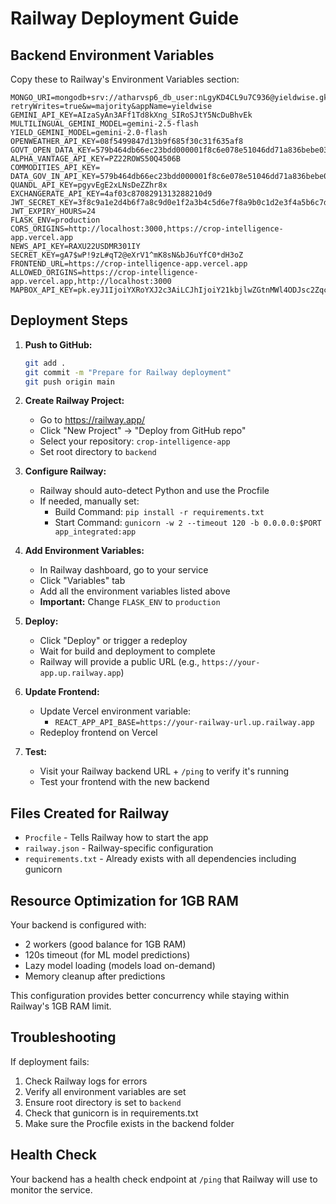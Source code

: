 # Railway Deployment Guide

## Backend Environment Variables

Copy these to Railway's Environment Variables section:

```
MONGO_URI=mongodb+srv://atharvsp6_db_user:nLgyKD4CL9u7C936@yieldwise.gkf09zm.mongodb.net/?retryWrites=true&w=majority&appName=yieldwise
GEMINI_API_KEY=AIzaSyAn3AFf1Td8kXng_SIRoSJtY5NcDuBhvEk
MULTILINGUAL_GEMINI_MODEL=gemini-2.5-flash
YIELD_GEMINI_MODEL=gemini-2.0-flash
OPENWEATHER_API_KEY=08f5499847d13b9f685f30c31f635af8
GOVT_OPEN_DATA_KEY=579b464db66ec23bdd000001f8c6e078e51046dd71a836bebe03d085
ALPHA_VANTAGE_API_KEY=PZ22ROWS50Q4506B
COMMODITIES_API_KEY=
DATA_GOV_IN_API_KEY=579b464db66ec23bdd000001f8c6e078e51046dd71a836bebe03d085
QUANDL_API_KEY=pgyvEgE2xLNsDeZZhr8x
EXCHANGERATE_API_KEY=4af03c8708291313288210d9
JWT_SECRET_KEY=3f8c9a1e2d4b6f7a8c9d0e1f2a3b4c5d6e7f8a9b0c1d2e3f4a5b6c7d8e9f0a1b
JWT_EXPIRY_HOURS=24
FLASK_ENV=production
CORS_ORIGINS=http://localhost:3000,https://crop-intelligence-app.vercel.app
NEWS_API_KEY=RAXU22USDMR301IY
SECRET_KEY=gA7$wP!9zL#qT2@eXrV1^mK8sN&bJ6uYfC0*dH3oZ
FRONTEND_URL=https://crop-intelligence-app.vercel.app
ALLOWED_ORIGINS=https://crop-intelligence-app.vercel.app,http://localhost:3000
MAPBOX_API_KEY=pk.eyJ1IjoiYXRoYXJ2c3AiLCJhIjoiY21kbjlwZGtnMWl4ODJsc2ZqcDR5cHVnaCJ9.6_LgxGqTbI7Q4HqHH5lPzQ
```

## Deployment Steps

1. **Push to GitHub:**
   ```bash
   git add .
   git commit -m "Prepare for Railway deployment"
   git push origin main
   ```

2. **Create Railway Project:**
   - Go to https://railway.app/
   - Click "New Project" → "Deploy from GitHub repo"
   - Select your repository: `crop-intelligence-app`
   - Set root directory to `backend`

3. **Configure Railway:**
   - Railway should auto-detect Python and use the Procfile
   - If needed, manually set:
     - Build Command: `pip install -r requirements.txt`
     - Start Command: `gunicorn -w 2 --timeout 120 -b 0.0.0.0:$PORT app_integrated:app`

4. **Add Environment Variables:**
   - In Railway dashboard, go to your service
   - Click "Variables" tab
   - Add all the environment variables listed above
   - **Important:** Change `FLASK_ENV` to `production`

5. **Deploy:**
   - Click "Deploy" or trigger a redeploy
   - Wait for build and deployment to complete
   - Railway will provide a public URL (e.g., `https://your-app.up.railway.app`)

6. **Update Frontend:**
   - Update Vercel environment variable:
     - `REACT_APP_API_BASE=https://your-railway-url.up.railway.app`
   - Redeploy frontend on Vercel

7. **Test:**
   - Visit your Railway backend URL + `/ping` to verify it's running
   - Test your frontend with the new backend

## Files Created for Railway

- `Procfile` - Tells Railway how to start the app
- `railway.json` - Railway-specific configuration
- `requirements.txt` - Already exists with all dependencies including gunicorn

## Resource Optimization for 1GB RAM

Your backend is configured with:
- 2 workers (good balance for 1GB RAM)
- 120s timeout (for ML model predictions)
- Lazy model loading (models load on-demand)
- Memory cleanup after predictions

This configuration provides better concurrency while staying within Railway's 1GB RAM limit.

## Troubleshooting

If deployment fails:
1. Check Railway logs for errors
2. Verify all environment variables are set
3. Ensure root directory is set to `backend`
4. Check that gunicorn is in requirements.txt
5. Make sure the Procfile exists in the backend folder

## Health Check

Your backend has a health check endpoint at `/ping` that Railway will use to monitor the service.
